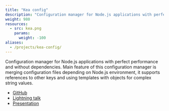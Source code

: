 ```yaml
---
title: "Kea config"
description: "Configuration manager for Node.js applications with perfect performance and without dependencies."
weight: 980
resources:
  - src: kea.png
    params:
      weight: -100
aliases:
  - /projects/kea-config/
---
```


Configuration manager for Node.js applications with perfect performance and without dependencies.
Main feature of this configuration manager is merging configuration files depending on Node.js environment,
it supports references to other keys and using templates with objects for complex string values.

* [GitHub](//github.com/Pencroff/kea-config)
* [Lightning talk](//www.youtube.com/watch?v=P6nTr5T8GVI)
* [Presentation](//slides.com/sergiidaniloff/deck/fullscreen#/)
